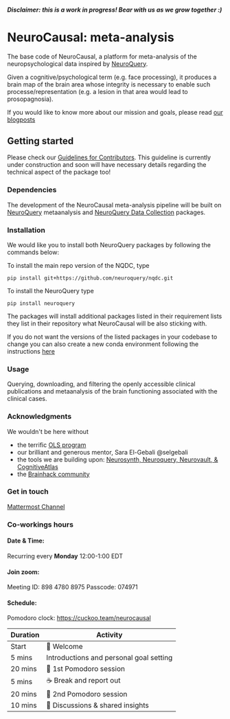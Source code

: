##### Disclaimer: this is a work in progress! Bear with us as we grow together :)


# NeuroCausal: meta-analysis

The base code of NeuroCausal, a platform for meta-analysis of the neuropsychological data inspired by [NeuroQuery](https://github.com/neuroquery/neuroquery).

Given a cognitive/psychological term (e.g. face processing), it produces a brain map of the brain area whose integrity is necessary to enable such processe/representation (e.g. a lesion in that area would lead to prosopagnosia).

If you would like to know more about our mission and goals, please read [our blogposts](https://neurocausal.github.io/posts/)


## Getting started

Please check our [Guidelines for Contributors](https://github.com/neurocausal/neurocausal/blob/main/contribution_guidelines.md). This guideline is currently under construction and soon will have necessary details regarding the technical aspect of the package too!

### Dependencies

The development of the NeuroCausal meta-analysis pipeline will be built on [NeuroQuery](https://github.com/neuroquery/neuroquery) metaanalysis and [NeuroQuery Data Collection](https://github.com/neuroquery/nqdc) packages. 

### Installation
We would like you to install both NeuroQuery packages by following the commands below:

To install the main repo version of the NQDC, type

`pip install git+https://github.com/neuroquery/nqdc.git`

To install the NeuroQuery type 

`pip install neuroquery`

The packages will install additional packages listed in their requirement lists they list in their repository what NeuroCausal will be also sticking with. 

If you do not want the versions of the listed packages in your codebase to change you can also create a new conda environment following the instructions [here](https://github.com/neurocausal/neurocausal_meta/#setting_up_a_conda_virtual_environment.md)

### Usage

Querying, downloading, and filtering the openly accessible clinical publications and metaanalysis of the brain functioning associated with the clinical cases.

### Acknowledgments 
We wouldn't be here without 
* the terrific [OLS program](https://openlifesci.org/)
* our brilliant and generous mentor, Sara El-Gebali @selgebali
* the tools we are building upon: [Neurosynth, Neuroquery, Neurovault, & CognitiveAtlas](https://neurocausal.github.io/#accomplishments)
* the [Brainhack community](https://brainhack.org/)

### Get in touch

[Mattermost Channel](https://mattermost.brainhack.org/brainhack/channels/neurocausal)


### Co-workings hours 

#### **Date & Time:** 
Recurring every **Monday** 12:00-1:00 EDT 

#### **Join zoom:**
Meeting ID: 898 4780 8975
Passcode: 074971

#### **Schedule:**

Pomodoro clock: https://cuckoo.team/neurocausal

| Duration | Activity |
| ---- | -------- |
| Start | 👋 Welcome |
| 5 mins | Introductions and personal goal setting |
| 20 mins | 🍅 1st Pomodoro session |
| 5 mins | ☕️ Break and report out |
| 20 mins | 🍅 2nd Pomodoro session |
| 10 mins | 🎤 Discussions & shared insights |
